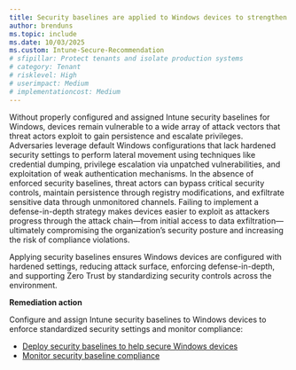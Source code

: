 ```yaml
---
title: Security baselines are applied to Windows devices to strengthen security posture
author: brenduns
ms.topic: include
ms.date: 10/03/2025
ms.custom: Intune-Secure-Recommendation
# sfipillar: Protect tenants and isolate production systems
# category: Tenant
# risklevel: High
# userimpact: Medium
# implementationcost: Medium
---
```

Without properly configured and assigned Intune security baselines for Windows, devices remain vulnerable to a wide array of attack vectors that threat actors exploit to gain persistence and escalate privileges. Adversaries leverage default Windows configurations that lack hardened security settings to perform lateral movement using techniques like credential dumping, privilege escalation via unpatched vulnerabilities, and exploitation of weak authentication mechanisms. In the absence of enforced security baselines, threat actors can bypass critical security controls, maintain persistence through registry modifications, and exfiltrate sensitive data through unmonitored channels. Failing to implement a defense-in-depth strategy makes devices easier to exploit as attackers progress through the attack chain—from initial access to data exfiltration—ultimately compromising the organization’s security posture and increasing the risk of compliance violations.

Applying security baselines ensures Windows devices are configured with hardened settings, reducing attack surface, enforcing defense-in-depth, and supporting Zero Trust by standardizing security controls across the environment.

**Remediation action**

Configure and assign Intune security baselines to Windows devices to enforce standardized security settings and monitor compliance:
- [Deploy security baselines to help secure Windows devices](/intune/intune-service/protect/security-baselines-configure#create-a-profile-for-a-security-baseline)
- [Monitor security baseline compliance](/intune/intune-service/protect/security-baselines-monitor)